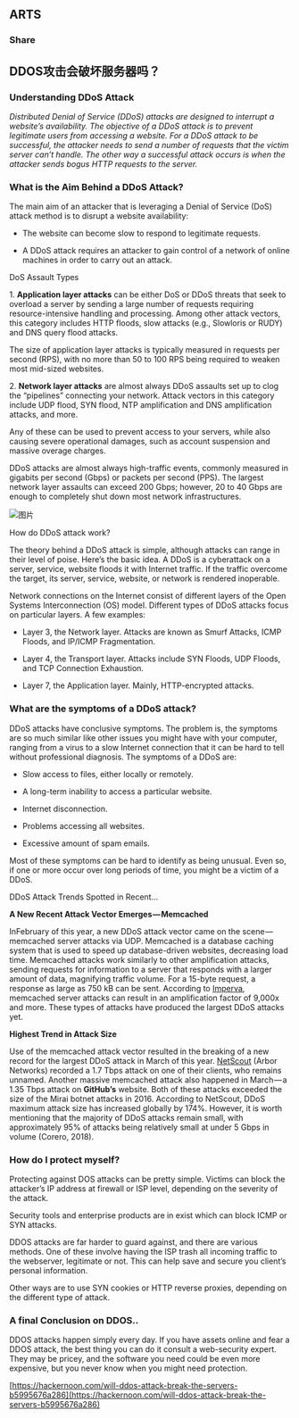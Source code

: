 ## ARTS

### Share

## DDOS攻击会破坏服务器吗？


### Understanding DDoS Attack

*Distributed Denial of Service (DDoS) attacks are designed to interrupt a website’s availability. The objective of a DDoS attack is to prevent legitimate users from accessing a website. For a DDoS attack to be successful, the attacker needs to send a number of requests that the victim server can’t handle. The other way a successful attack occurs is when the attacker sends bogus HTTP requests to the server.*

### **What is the Aim Behind a DDoS Attack?**

The main aim of an attacker that is leveraging a Denial of Service (DoS) attack method is to disrupt a website availability:

* The website can become slow to respond to legitimate requests.

* A DDoS attack requires an attacker to gain control of a network of online machines in order to carry out an attack.


DoS Assault Types

1. **Application layer attacks** can be either DoS or DDoS threats that seek to overload a server by sending a large number of requests requiring resource-intensive handling and processing. Among other attack vectors, this category includes HTTP floods, slow attacks (e.g., Slowloris or RUDY) and DNS query flood attacks.

The size of application layer attacks is typically measured in requests per second (RPS), with no more than 50 to 100 RPS being required to weaken most mid-sized websites.

2. **Network layer attacks** are almost always DDoS assaults set up to clog the “pipelines” connecting your network. Attack vectors in this category include UDP flood, SYN flood, NTP amplification and DNS amplification attacks, and more.

Any of these can be used to prevent access to your servers, while also causing severe operational damages, such as account suspension and massive overage charges.

DDoS attacks are almost always high-traffic events, commonly measured in gigabits per second (Gbps) or packets per second (PPS). The largest network layer assaults can exceed 200 Gbps; however, 20 to 40 Gbps are enough to completely shut down most network infrastructures.

![图片](https://uploader.shimo.im/f/hfPnOCJgx9gmFijw.png!thumbnail)

How do DDoS attack work?

The theory behind a DDoS attack is simple, although attacks can range in their level of poise. Here’s the basic idea. A DDoS is a cyberattack on a server, service, website floods it with Internet traffic. If the traffic overcome the target, its server, service, website, or network is rendered inoperable.

Network connections on the Internet consist of different layers of the Open Systems Interconnection (OS) model. Different types of DDoS attacks focus on particular layers. A few examples:

* Layer 3, the Network layer. Attacks are known as Smurf Attacks, ICMP Floods, and IP/ICMP Fragmentation.

* Layer 4, the Transport layer. Attacks include SYN Floods, UDP Floods, and TCP Connection Exhaustion.

* Layer 7, the Application layer. Mainly, HTTP-encrypted attacks.

### What are the symptoms of a DDoS attack?

DDoS attacks have conclusive symptoms. The problem is, the symptoms are so much similar like other issues you might have with your computer, ranging from a virus to a slow Internet connection that it can be hard to tell without professional diagnosis. The symptoms of a DDoS are:

* Slow access to files, either locally or remotely.

* A long-term inability to access a particular website.

* Internet disconnection.

* Problems accessing all websites.

* Excessive amount of spam emails.


Most of these symptoms can be hard to identify as being unusual. Even so, if one or more occur over long periods of time, you might be a victim of a DDoS.

DDoS Attack Trends Spotted in Recent…

**A New Recent Attack Vector Emerges — Memcached**


InFebruary of this year, a new DDoS attack vector came on the scene — memcached server attacks via UDP. Memcached is a database caching system that is used to speed up database-driven websites, decreasing load time. Memcached attacks work similarly to other amplification attacks, sending requests for information to a server that responds with a larger amount of data, magnifying traffic volume. For a 15-byte request, a response as large as 750 kB can be sent. According to [Imperva](https://www.imperva.com/blog/new-ddos-amplification-attack-vector-via-memcached-servers/), memcached server attacks can result in an amplification factor of 9,000x and more. These types of attacks have produced the largest DDoS attacks yet.

**Highest Trend in Attack Size**

Use of the memcached attack vector resulted in the breaking of a new record for the largest DDoS attack in March of this year. [NetScout](https://www.netscout.com/arbor-ddos) (Arbor Networks) recorded a 1.7 Tbps attack on one of their clients, who remains unnamed. Another massive memcached attack also happened in March — a 1.35 Tbps attack on **GitHub’s** website. Both of these attacks exceeded the size of the Mirai botnet attacks in 2016. According to NetScout, DDoS maximum attack size has increased globally by 174%. However, it is worth mentioning that the majority of DDoS attacks remain small, with approximately 95% of attacks being relatively small at under 5 Gbps in volume (Corero, 2018).

### How do I protect myself?

Protecting against DOS attacks can be pretty simple. Victims can block the attacker’s IP address at firewall or ISP level, depending on the severity of the attack.

Security tools and enterprise products are in exist which can block ICMP or SYN attacks.

DDOS attacks are far harder to guard against, and there are various methods. One of these involve having the ISP trash all incoming traffic to the webserver, legitimate or not. This can help save and secure you client’s personal information.

Other ways are to use SYN cookies or HTTP reverse proxies, depending on the different type of attack.

### A final Conclusion on DDOS..

DDOS attacks happen simply every day. If you have assets online and fear a DDOS attack, the best thing you can do it consult a web-security expert. They may be pricey, and the software you need could be even more expensive, but you never know when you might need protection.


[https://hackernoon.com/will-ddos-attack-break-the-servers-b5995676a286](https://hackernoon.com/will-ddos-attack-break-the-servers-b5995676a286)
